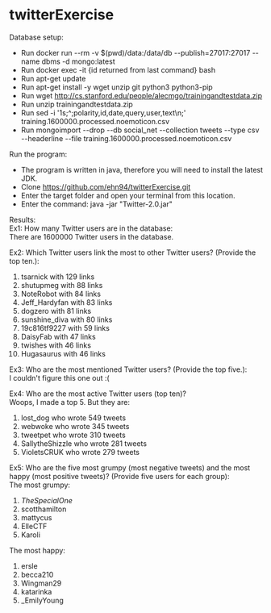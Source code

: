 # twitterExercise

Database setup: 
* Run docker run --rm -v $(pwd)/data:/data/db --publish=27017:27017 --name dbms -d mongo:latest
* Run docker exec -it {id returned from last command} bash
* Run apt-get update
* Run apt-get install -y wget unzip git python3 python3-pip
* Run wget http://cs.stanford.edu/people/alecmgo/trainingandtestdata.zip
* Run unzip trainingandtestdata.zip
* Run sed -i '1s;^;polarity,id,date,query,user,text\n;' training.1600000.processed.noemoticon.csv
* Run mongoimport --drop --db social_net --collection tweets --type csv --headerline --file training.1600000.processed.noemoticon.csv

Run the program: 
* The program is written in java, therefore you will need to install the latest JDK. 
* Clone https://github.com/ehn94/twitterExercise.git 
* Enter the target folder and open your terminal from this location.
* Enter the command: java -jar "Twitter-2.0.jar"

Results:  
Ex1: How many Twitter users are in the database:  
There are 1600000 Twitter users in the database. 

Ex2: Which Twitter users link the most to other Twitter users? (Provide the top ten.):
1. tsarnick with 129 links
2. shutupmeg with 88 links
3. NoteRobot with 84 links
4. Jeff_Hardyfan with 83 links
5. dogzero with 81 links
6. sunshine_diva with 80 links
7. 19c816tf9227 with 59 links
8. DaisyFab with 47 links
9. twishes with 46 links
10. Hugasaurus with 46 links

Ex3: Who are the most mentioned Twitter users? (Provide the top five.):  
I couldn't figure this one out :(

Ex4: Who are the most active Twitter users (top ten)?  
Woops, I made a top 5. But they are: 
1. lost_dog who wrote 549 tweets
2. webwoke who wrote 345 tweets
3. tweetpet who wrote 310 tweets
4. SallytheShizzle who wrote 281 tweets
5. VioletsCRUK who wrote 279 tweets

Ex5: Who are the five most grumpy (most negative tweets) and the most happy (most positive tweets)? (Provide five users for each group):  
The most grumpy: 
1. _TheSpecialOne_
2. scotthamilton
3. mattycus
4. ElleCTF
5. Karoli

The most happy: 
1. ersle
2. becca210
3. Wingman29
4. katarinka
5. _EmilyYoung


